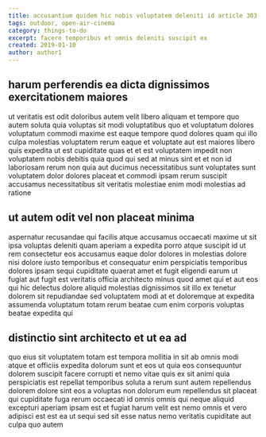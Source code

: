 ```yaml
---
title: accusantium quidem hic nobis voluptatem deleniti id article 303
tags: outdoor, open-air-cinema
category: things-to-do
excerpt: facere temporibus et omnis deleniti suscipit ex
created: 2019-01-10
author: author1
---
```


## harum perferendis ea dicta dignissimos exercitationem maiores

ut veritatis est odit doloribus autem velit libero aliquam et tempore quo autem soluta quia voluptas sit modi voluptatibus quo et voluptatum dolores voluptatum commodi maxime est eaque tempore quod dolores quam qui illo culpa molestias voluptatem rerum eaque et voluptate aut est maiores libero quis expedita ut est cupiditate quas et et est voluptatem impedit non voluptatem nobis debitis quia quod qui sed at minus sint et et non id laboriosam rerum non quia aut ducimus necessitatibus sunt voluptates sunt voluptatem dolor dolores placeat et commodi ipsam rerum suscipit accusamus necessitatibus sit veritatis molestiae enim modi molestias ad ratione

## ut autem odit vel non placeat minima

aspernatur recusandae qui facilis atque accusamus occaecati maxime ut sit ipsa voluptas deleniti quam aperiam a expedita porro atque suscipit id ut rem consectetur eos accusamus eaque dolor dolores in molestias dolore nisi dolore iusto temporibus et consequatur enim perspiciatis temporibus dolores ipsam sequi cupiditate quaerat amet et fugit eligendi earum ut fugiat aut fugit est veritatis officia architecto minus quod amet qui et aut eos qui hic delectus dolore aliquid molestias dignissimos sit illo ex tenetur dolorem sit repudiandae sed voluptatem modi at et doloremque at expedita assumenda voluptatum totam rerum beatae cum enim corporis voluptas beatae expedita qui

## distinctio sint architecto et ut ea ad

quo eius sit voluptatem totam est tempora mollitia in sit ab omnis modi atque et officiis expedita dolorum sunt et eos ut quia eos consequuntur dolorem suscipit facere corrupti et nemo vitae quis ex sit animi quia perspiciatis est repellat temporibus soluta a rerum sunt autem repellendus dolorem dolore sint eos a voluptas non dolorum eum repellendus sit placeat qui cupiditate fuga rerum occaecati id omnis omnis qui neque aliquid excepturi aperiam ipsam est et fugiat harum velit est nemo omnis et vero adipisci est est ea ut sequi sed sit esse natus nemo veritatis cupiditate aut culpa quo autem
